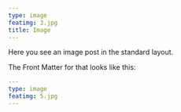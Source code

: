 ```yaml
---
type: image
featimg: 3.jpg
title: Image
---
```

Here you see an image post in the standard layout.

The Front Matter for that looks like this:

```yml
---
type: image
featimg: 5.jpg
---
```